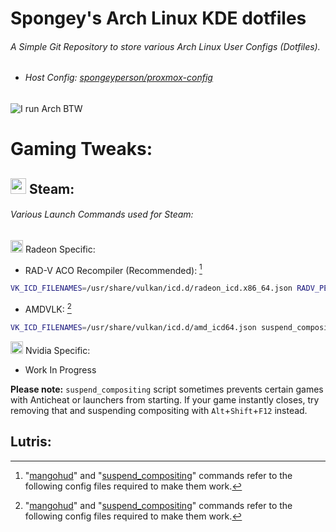 # Spongey's Arch Linux KDE dotfiles
###### A Simple Git Repository to store various Arch Linux User Configs (Dotfiles).
- ###### Host Config: [spongeyperson/proxmox-config](https://github.com/spongeyperson/proxmox-config/)

![I run Arch BTW](https://user-images.githubusercontent.com/28176188/140734509-d661b98b-b5bd-4ffc-9f59-69d9bed8f1c9.png)

# Gaming Tweaks:

## <img src="https://user-images.githubusercontent.com/28176188/142364090-9c9b1eaf-8e94-4402-b943-0d46895032f2.png" width="25" height="25"> Steam:
###### Various Launch Commands used for Steam:

<img src="https://user-images.githubusercontent.com/28176188/142365376-270d160f-33c3-4012-a3d9-541ab65bfdb6.png" width="20" height="20"> Radeon Specific:

- RAD-V ACO Recompiler (Recommended): [^1]
```bash
VK_ICD_FILENAMES=/usr/share/vulkan/icd.d/radeon_icd.x86_64.json RADV_PERFTEST=aco suspend_compositing gamemoderun mangohud %command%
```

- AMDVLK: [^1]
```bash
VK_ICD_FILENAMES=/usr/share/vulkan/icd.d/amd_icd64.json suspend_compositing gamemoderun mangohud %command%
```

<img src="https://user-images.githubusercontent.com/28176188/142362826-8090a147-94ee-4f67-a3ed-f87058a6797d.png" width="20" height="20"> Nvidia Specific:

- Work In Progress

**Please note:** `suspend_compositing` script sometimes prevents certain games with Anticheat or launchers from starting. If your game instantly closes, try removing that and suspending compositing with `Alt`+`Shift`+`F12` instead.

## Lutris:

[^1]: "[mangohud](https://github.com/spongeyperson/arch-config/blob/master/home/tyler/.config/MangoHud/MangoHud.conf)" and "[suspend_compositing](https://github.com/spongeyperson/arch-config/blob/master/usr/local/bin/suspend_compositing)" commands refer to the following config files required to make them work.
